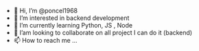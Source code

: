 - 👋 Hi, I’m @poncel1968
- 👀 I’m interested in backend development
- 🌱 I’m currently learning Python, JS , Node
- 💞️ I’am looking to collaborate on all project I can do it (backend)
- 📫 How to reach me ...

<!---
poncel1968/poncel1968 is a ✨ special ✨ repository because its `README.md` (this file) appears on your GitHub profile.
You can click the Preview link to take a look at your changes.
--->
